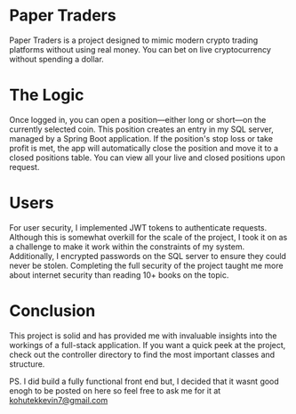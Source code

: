 # Paper Traders
Paper Traders is a project designed to mimic modern crypto trading platforms without using real money. You can bet on live cryptocurrency without spending a dollar.

# The Logic
Once logged in, you can open a position—either long or short—on the currently selected coin. This position creates an entry in my SQL server, managed by a Spring Boot application. If the position's stop loss or take profit is met, the app will automatically close the position and move it to a closed positions table. You can view all your live and closed positions upon request.

# Users
For user security, I implemented JWT tokens to authenticate requests. Although this is somewhat overkill for the scale of the project, I took it on as a challenge to make it work within the constraints of my system. Additionally, I encrypted passwords on the SQL server to ensure they could never be stolen. Completing the full security of the project taught me more about internet security than reading 10+ books on the topic.

# Conclusion
This project is solid and has provided me with invaluable insights into the workings of a full-stack application. If you want a quick peek at the project, check out the controller directory to find the most important classes and structure.

PS. I did build a fully functional front end but, I decided that it wasnt good enogh to be posted on here so feel free to ask me for it at kohutekkevin7@gmail.com

